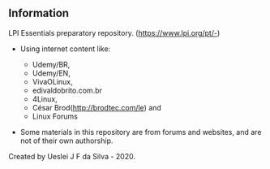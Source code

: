 ## Information

LPI Essentials preparatory repository. (https://www.lpi.org/pt/-)

- Using internet content like:
     - Udemy/BR, 
     - Udemy/EN,
     - VivaOLinux,
     - edivaldobrito.com.br
     - 4Linux,
     - César Brod(http://brodtec.com/le) and 
     - Linux Forums

- Some materials in this repository are from forums and websites, and are not of their own authorship.

Created by Ueslei J F da Silva - 2020.


